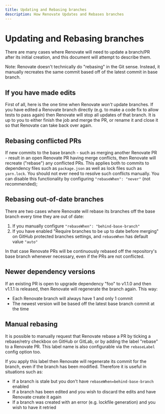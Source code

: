 ```yaml
---
title: Updating and Rebasing branches
description: How Renovate Updates and Rebases branches
---
```


# Updating and Rebasing branches

There are many cases where Renovate will need to update a branch/PR after its initial creation, and this document will attempt to describe them.

Note: Renovate doesn't technically do "rebasing" in the Git sense.
Instead, it manually recreates the same commit based off of the latest commit in base branch.

## If you have made edits

First of all, here is the one time when Renovate _won't_ update branches.
If you have edited a Renovate branch directly (e.g. to make a code fix to allow tests to pass again) then Renovate will stop all updates of that branch.
It is up to you to either finish the job and merge the PR, or rename it and close it so that Renovate can take back over again.

## Rebasing conflicted PRs

If new commits to the base branch - such as merging another Renovate PR - result in an open Renovate PR having merge conflicts, then Renovate will recreate ("rebase") any conflicted PRs.
This applies both to commits to dependency files such as `package.json` as well as lock files such as `yarn.lock`.
You should not ever need to resolve such conflicts manually.
You can disable this functionality by configuring `"rebaseWhen": "never"` (not recommended);

## Rebasing out-of-date branches

There are two cases where Renovate will rebase its branches off the base branch every time they are out of date:

1. If you manually configure `"rebaseWhen": "behind-base-branch"`
2. If you have enabled "Require branches to be up to date before merging" on GitHub protected branches settings, and `rebaseWhen` has default value `"auto"`

In that case Renovate PRs will be continuously rebased off the repository's base branch whenever necessary, even if the PRs are not conflicted.

## Newer dependency versions

If an existing PR is open to upgrade dependency "foo" to v1.1.0 and then v1.1.1 is released, then Renovate will regenerate the branch again.
This way:

- Each Renovate branch will always have 1 and only 1 commit
- The newest version will be based off the latest base branch commit at the time

## Manual rebasing

It is possible to manually request that Renovate rebase a PR by ticking a rebase/retry checkbox on GitHub or GitLab, or by adding the label "rebase" to a Renovate PR.
This label name is also configurable via the `rebaseLabel` config option too.

If you apply this label then Renovate will regenerate its commit for the branch, even if the branch has been modified.
Therefore it is useful in situations such as:

- If a branch is stale but you don't have `rebaseWhen=behind-base-branch` enabled
- If a branch has been edited and you wish to discard the edits and have Renovate create it again
- If a branch was created with an error (e.g. lockfile generation) and you wish to have it retried
